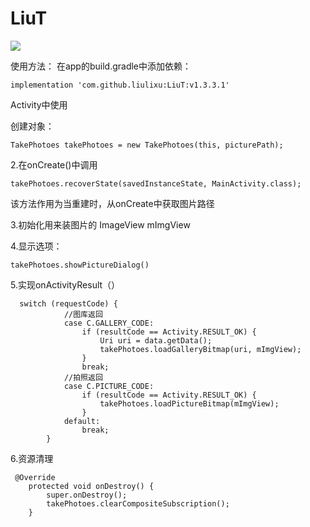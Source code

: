 # LiuT
[![](https://jitpack.io/v/liulixu/LiuT.svg)](https://jitpack.io/#liulixu/LiuT)

使用方法：
在app的build.gradle中添加依赖：
```
implementation 'com.github.liulixu:LiuT:v1.3.3.1'
```

Activity中使用

创建对象：
```
TakePhotoes takePhotoes = new TakePhotoes(this, picturePath);
```

2.在onCreate()中调用
```
takePhotoes.recoverState(savedInstanceState, MainActivity.class);
```
该方法作用为当重建时，从onCreate中获取图片路径

3.初始化用来装图片的  ImageView mImgView

4.显示选项：
```
takePhotoes.showPictureDialog()
```

5.实现onActivityResult（）
```
  switch (requestCode) {
            //图库返回
            case C.GALLERY_CODE:
                if (resultCode == Activity.RESULT_OK) {
                    Uri uri = data.getData();
                    takePhotoes.loadGalleryBitmap(uri, mImgView);
                }
                break;
            //拍照返回
            case C.PICTURE_CODE:
                if (resultCode == Activity.RESULT_OK) {
                    takePhotoes.loadPictureBitmap(mImgView);
                }
            default:
                break;
        }
```

6.资源清理
```
 @Override
    protected void onDestroy() {
        super.onDestroy();
        takePhotoes.clearCompositeSubscription();
    }
```
